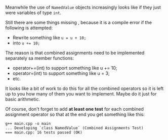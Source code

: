 Meanwhile the use of `NamedValue` objects increasingly looks
like if they just were variables of type `int`.

Still there are some things missing , because it is a
compile error if the following is attempted:

-   Rewrite something like `u = u + 10;`
-   into `u += 10;`

The reason is that combined assignments need to be
implemented separately sa member functions:

-   operator+=(int) to support something like u += 10;
-   operator=(int) to support something like u = 3;
-   etc.

It looks like a bit of work to do this for all the combined
operators so it is left up to you how many of them you want
to implement. Maybe do it just for basic arithmetic.

Of course, don't forget to add **at least one test** for
each combined assignment operator so that at the end you get
something like this:

```
g++ main.cpp -o main
... Developing `class NamedValue` (Combined Assignments Test)
=== main.cpp: 16 tests passed (OK)
```